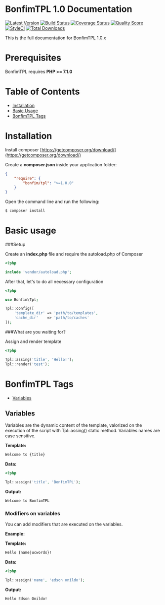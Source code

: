 # BonfimTPL 1.0 Documentation

[![Latest Version][ico-version]][link-version]
[![Build Status][ico-travis]][link-travis]
[![Coverage Status][ico-scrutinizer]][link-scrutinizer]
[![Quality Score][ico-code-quality]][link-code-quality]
[![StyleCI][ico-styleci]][link-styleci]
[![Total Downloads][ico-downloads]][link-downloads]

This is the full documentation for BonfimTPL 1.0.x

# Prerequisites

BonfimTPL requires **PHP >= 7.1.0**

# Table of Contents

* [Installation](#installation)
* [Basic Usage](#basic-usage)
* [BonfimTPL Tags](#bonfimtpl-tags)

# Installation

Install composer [https://getcomposer.org/download/](https://getcomposer.org/download/)

Create a **composer.json** inside your application folder:
``` json
{
    "require": {
        "bonfim/tpl": ">=1.0.0"
    }
}
```

Open the command line and run the following:
``` sh
$ composer install
```

# Basic usage

###Setup

Create an **index.php** file and require the autoload.php of Composer

``` php
<?php

include 'vendor/autoload.php';
```

After that, let's to do all necessary configuration

``` php
<?php

use Bonfim\Tpl;

Tpl::config([
    'template_dir' => 'path/to/templates',
    'cache_dir'    => 'path/to/caches'
]);
```

###What are you waiting for?

Assign and render template

``` php
<?php

Tpl::assing('title', 'Hello!');
Tpl::render('test');
```

# BonfimTPL Tags

* [Variables](#variables)

## Variables

Variables are the dynamic content of the template, valorized on the execution of the script with Tpl::assing() static method. Variables names are case sensitive.

**Template:**
``` html
Welcome to {title}
```

**Data:**
``` php
<?php

Tpl::assign('title', 'BonfimTPL');
```

**Output:**
``` html
Welcome to BonfimTPL
```

### Modifiers on variables

You can add modifiers that are executed on the variables.

**Example:**



**Template:**
``` html
Hello {name|ucwords}!
```

**Data:**
``` php
<?php

Tpl::assign('name', 'edson onildo');
```

**Output:**
``` html
Hello Edson Onildo!
```

[ico-version]: https://img.shields.io/github/release/BonfimSystems/View.svg?style=flat-square
[ico-travis]: https://img.shields.io/travis/BonfimSystems/View/master.svg?style=flat-square
[ico-scrutinizer]: https://img.shields.io/scrutinizer/coverage/g/BonfimSystems/View.svg?style=flat-square
[ico-code-quality]: https://img.shields.io/scrutinizer/g/BonfimSystems/View.svg?style=flat-square
[ico-styleci]: https://styleci.io/repos/124528765/shield?branch=master
[ico-downloads]: https://img.shields.io/packagist/dt/bonfim/view.svg?style=flat-square

[link-version]:https://github.com/thephpleague/uri-parser/releases
[link-travis]: https://travis-ci.org/BonfimSystems/View
[link-scrutinizer]: https://scrutinizer-ci.com/g/BonfimSystems/View/code-structure
[link-code-quality]: https://scrutinizer-ci.com/g/BonfimSystems/View
[link-styleci]: https://styleci.io/repos/124528765
[link-downloads]: https://packagist.org/packages/bonfim/view
[link-author]: https://github.com/EdsonOnildoJR
[link-contributors]: ../../contributors

